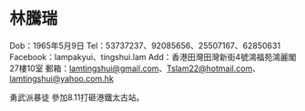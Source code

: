 # 林騰瑞


Dob：1965年5月9日
Tel：53737237、92085656、25507167、62850631
Facebook：lampakyui、tingshui.lam
Add：香港田灣田灣新街4號鴻福苑鴻麗閣27樓10室
郵箱：lamtingshui@gmail.com、Tslam22@hotmail.com、lamtingshui@yahoo.com.hk



勇武派暴徒
參加8.11打砸港鐵太古站。
